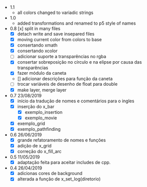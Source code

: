 - 1.1
    - all colors changed to variadic strings
- 1.0
    - added transformations and renamed to p5 style of names
- 0.8 [x] split in many files
    - [x] detach write and save insepared files
    - [x] moving current color from colors to base
    - [x] consertando xmath
    - [x] consertando xcolor
    - [ ] adicionar suporte a transparências no rgba
    - [x] consertar sobreposição no círculo e na elipse por causa das transparências
    - [x] fazer módulo da caneta
    - [] adicionar descrições para função da caneta
    - [ ] trocar variáveis de desenho de float para double
    - [x] make layer, merge layer
- 0.7 23/08/2019
    - [x] início da tradução de nomes e comentários para o ingles
    - [x] inserção do x_bar
        - [x] exemplo_insertion
        - [x] exemplo_movie
    - [x] exemplo_grid
    - [x] exemplo_pathfinding
- 0.6 26/06/2019
    - [x] grande refatoramento de nomes e funções
    - [x] adição de x_grid
    - [x] correção do x_fill_arc
- 0.5 11/05/2019
    - [x] adaptação feita para aceitar includes de cpp.
- 0.4 26/04/2019
    - [x] adicionas cores de background
    - [x] alterada a função de x_set_log(diretorio)
